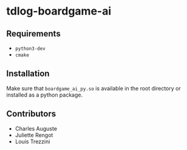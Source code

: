 # tdlog-boardgame-ai

## Requirements
- `python3-dev`
- `cmake`

## Installation

Make sure that `boardgame_ai_py.so` is available in the root directory or installed as a python package.

## Contributors
- Charles Auguste
- Juliette Rengot
- Louis Trezzini
